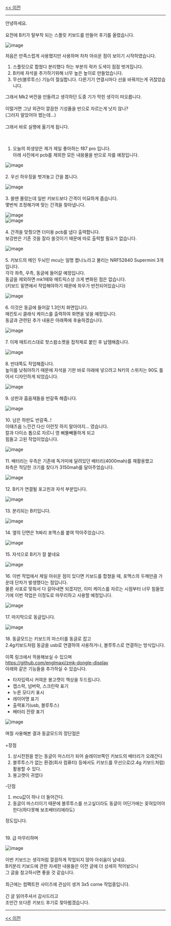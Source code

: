 [<< 이전](../)

---
안녕하세요.<br>
<br>
요전에 B키가 탈부착 되는 스플릿 키보드를 만들어 후기를 올렸습니다.<br>

![image](../../peachKB/images/31-2.gif)

처음은 만족스럽게 사용했지만 사용하며 차차 아쉬운 점이 보이기 시작하였습니다.<br>
1. 스플릿으로 합쳤다 분리했다 하는 부분의 락카 도색이 점점 벗겨집니다.
2. B키에 자석을 추가하기위해 너무 높은 높이로 만들었습니다.
3. 무선(블루투스) 기능이 절실합니다. 다른기기 연결시마다 선을 바꿔끼는게 귀찮았습니다.

그래서 Mk2 버전을 만들려고 생각하던 도중 기가 막힌 생각이 떠오릅니다.<br>
<br>
이럴거면 그냥 외관이 깔끔한 기성품을 반으로 자르는게 낫지 않나?<br>
(그러지 말았어야 헸는데...)<br>
<br>
그래서 바로 실행에 옮기게 됩니다.<br>
<br>
<br>
1. 오늘의 희생양은 제가 제일 좋아하는 f87 pro 입니다.<br>
아래 사진에서 pcb를 제외한 모든 내용물을 반으로 자를 예정입니다.<br>

![image](../images/01.jpg)
<br>
<br>
2. 우선 하우징을 벗겨놓고 간을 봅니다.<br>

![image](../images/02.jpg)
<br>
<br>
3. 쓸땐 몰랐는데 일반 키보드보다 간격이 미묘하게 좁습니다.<br>
몇번씩 조정해가며 맞는 간격을 찾아냅니다.<br>

![image](../images/03.jpg)
<br>
![image](../images/04.jpg)
<br>
<br>
4. 간격을 맞췄으면 더미용 pcb를 냅다 출력합니다.<br>
보강판은 기존 것을 잘라 쓸것이기 때문에 따로 출력할 필요가 없습니다.<br>

![image](../images/05.jpg)
<br>
<br>
5. 키보드의 메인 두뇌인 mcu는 일명 짭나노라고 불리는 NRF52840 Supermini 3개입니다.<br>
각각 좌측, 우측, 동글에 들어갈 예정입니다.<br>
동글을 제외하면 mk1때와 매트릭스상 크게 변화된 점은 없습니다.<br>
(키보드 밑면에서 작업해야하기 때문에 좌우가 반전되어있습니다)<br>

![image](../images/06.png)
<br>
<br>
6. 이것은 동글에 들어갈 1.3인치 화면입니다.<br>
매킨토시 클래식 케이스를 출력하여 화면을 넣을 예정입니다.<br>
동글과 관련된 추가 내용은 아래쪽에 후술하겠습니다.

![image](../images/07.png)
<br>
<br>
7. 이제 매트리스대로 핫스왑소켓을 접착제로 붙인 후 납땜해줍니다.<br>

![image](../images/08.jpg)
<br>
<br>
8. 반대쪽도 작업해줍니다.<br>
높이를 낮춰야하기 때문에 자석을 기판 바로 아래에 넣으려고 N키의 스위치는 90도 틀어서 디자인하게 되었습니다.<br>

![image](../images/09.jpg)
<br>
<br>
9. 상판과 흡음재들을 반갈죽 해줍니다.<br>

![image](../images/10.jpg)
<br>
<br>
10. 남은 하판도 반갈죽..!<br>
이때즈음 느낀건 다신 이런짓 하지 말아야지... 였습니다.<br>
칼과 다이소 톱으로 자르니 영 삐뚤빼뚤하게 되고<br>
힘들고 고된 작업이었습니다.<br>

![image](../images/11.jpg)
<br>
<br>
11. 배터리는 우측은 기존에 독거미에 달려있던 배터리(4000mah)를 재활용했고<br>
좌측은 적당한 크기를 찾다가 3150mah를 달아주었습니다.<br>

![image](../images/12.png)
<br>
<br>
12. B키가 연결될 포고핀과 자석 부분입니다.<br>

![image](../images/13.jpg)
<br>
<br>
13. 분리되는 B키입니다.<br>

![image](../images/14.jpg)
<br>
<br>
14. 옆의 단면은 1t짜리 포맥스를 붙여 막아주었습니다.<br>

![image](../images/15.jpg)
<br>
<br>
15. 자석으로 B키가 잘 붙네요<br>

![image](../images/16.gif)
<br>
<br>
16. 이번 작업에서 제일 아쉬운 점이 있다면 키보드를 합쳤을 때, 포맥스의 두께만큼 가운데 단차가 발생했다는 점입니다.<br>
물론 사포로 맞춰서 다 갈아내면 되겠지만, 이미 케이스를 자르는 시점부터 너무 힘들었기에 이번 작업은 이정도로 마무리하고 사용할 예정입니다.<br>

![image](../images/17.jpg)
<br>
<br>
17. 마지막으로 동글입니다.<br>

![image](../images/18.jpg)
<br>
<br>
18. 동글모드는 키보드의 마스터를 동글로 잡고<br>
2.4g키보드처럼 동글을 usb로 연결하여 사용하거나, 블루투스로 연결하는 방식입니다.<br>
<br>
이쪽 링크에서 적용해보실 수 있으며<br>
https://github.com/englmaxi/zmk-dongle-display <br>
아래와 같은 기능들을 추가하실 수 있습니다.<br>

- 타자입력시 커여운 봉고캣이 책상을 두드립니다.
- 캡스락, 넘버락, 스크린락 표기
- 누른 모디키 표시
- 레이어명 표기
- 출력표기(usb, 블루투스)
- 배터리 잔량 표기

![image](../images/19-2.gif)
<br>
<br>
며칠 사용해본 결과 동글모드의 장단점은<br>
<br>
+장점
1) 상시전원을 받는 동글이 마스터가 되어 슬레이브쪽인 키보드의 배터리가 오래간다
2) 블루투스가 없는 환경(회사 컴퓨터) 등에서도 키보드를 무선으로(2.4g 키보드처럼) 활용할 수 있다.
3) 봉고캣이 귀엽다

-단점
1) mcu값이 하나 더 들어간다.
2) 동글이 마스터이기 때문에 블루투스를 쓰고싶더라도 동글이 어딘가에는 꽂혀있어야 한다(하다못해 보조배터리에라도)<br>

정도입니다.<br>
<br>
<br>
19. 급 마무리하며<br>

![image](../images/20.jpg)<br>
<br>
이번 키보드는 생각처럼 깔끔하게 작업되지 않아 아쉬움이 남네요.<br>
B키분리 키보드에 관한 자세한 내용들은 이전 글에 더 상세히 적어놨으니<br>
그 글을 참고하시면 좋을 것 같습니다.<br>
<br>
최근에는 컴팩트한 사이즈에 관심이 생겨 3x5 corne 작업중입니다.<br>
<br>
긴 글 읽어주셔서 감사드리고<br>
조만간 또다른 키보드 후기로 찾아뵙겠습니다.<br>

---
[<< 이전](../)
